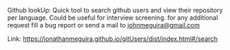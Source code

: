 Github lookUp:
Quick tool to search github users and view their repository per language.
Could be useful for interview screening. for any additional request fill a bug report or send a mail to johnmeguira@gmail.com

Link: https://jonathanmeguira.github.io/gitUsers/dist/index.html#/search
